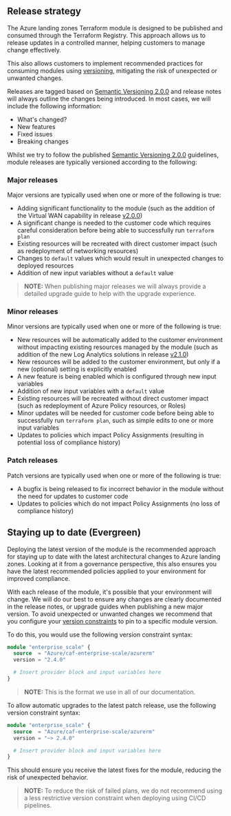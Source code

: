 <!-- markdownlint-disable first-line-h1 -->
## Release strategy

The Azure landing zones Terraform module is designed to be published and consumed through the Terraform Registry.
This approach allows us to release updates in a controlled manner, helping customers to manage change effectively.

This also allows customers to implement recommended practices for consuming modules using [versioning][module_versions], mitigating the risk of unexpected or unwanted changes.

Releases are tagged based on [Semantic Versioning 2.0.0][sem_ver_2] and release notes will always outline the changes being introduced.
In most cases, we will include the following information:

- What's changed?
- New features
- Fixed issues
- Breaking changes

Whilst we try to follow the published [Semantic Versioning 2.0.0][sem_ver_2] guidelines, module releases are typically versioned according to the following:

### Major releases

Major versions are typically used when one or more of the following is true:

- Adding significant functionality to the module (such as the addition of the Virtual WAN capability in release [v2.0.0][release_v2_0_0])
- A significant change is needed to the customer code which requires careful consideration before being able to successfully run `terraform plan`
- Existing resources will be recreated with direct customer impact (such as redeployment of networking resources)
- Changes to `default` values which would result in unexpected changes to deployed resources
- Addition of new input variables without a `default` value

> **NOTE:** When publishing major releases we will always provide a detailed upgrade guide to help with the upgrade experience.

### Minor releases

Minor versions are typically used when one or more of the following is true:

- New resources will be automatically added to the customer environment without impacting existing resources managed by the module (such as addition of the new Log Analytics solutions in release [v2.1.0][release_v2_1_0])
- New resources will be added to the customer environment, but only if a new (optional) setting is explicitly enabled
- A new feature is being enabled which is configured through new input variables
- Addition of new input variables with a `default` value
- Existing resources will be recreated without direct customer impact (such as redeployment of Azure Policy resources, or Roles)
- Minor updates will be needed for customer code before being able to successfully run `terraform plan`, such as simple edits to one or more input variables
- Updates to policies which impact Policy Assignments (resulting in potential loss of compliance history)

### Patch releases

Patch versions are typically used when one or more of the following is true:

- A bugfix is being released to fix incorrect behavior in the module without the need for updates to customer code
- Updates to policies which do not impact Policy Assignments (no loss of compliance history)

## Staying up to date (Evergreen)

Deploying the latest version of the module is the recommended approach for staying up to date with the latest architectural changes to Azure landing zones.
Looking at it from a governance perspective, this also ensures you have the latest recommended policies applied to your environment for improved compliance.

With each release of the module, it's possible that your environment will change.
We will do our best to ensure any changes are clearly documented in the release notes, or upgrade guides when publishing a new major version.
To avoid unexpected or unwanted changes we recommend that you configure your [version constraints][version_constraints] to pin to a specific module version.

To do this, you would use the following version constraint syntax:

```terraform
module "enterprise_scale" {
  source  = "Azure/caf-enterprise-scale/azurerm"
  version = "2.4.0"

  # Insert provider block and input variables here
}
```

> **NOTE:** This is the format we use in all of our documentation.

To allow automatic upgrades to the latest patch release, use the following version constraint syntax:

```terraform
module "enterprise_scale" {
  source  = "Azure/caf-enterprise-scale/azurerm"
  version = "~> 2.4.0"

  # Insert provider block and input variables here
}
```

This should ensure you receive the latest fixes for the module, reducing the risk of unexpected behavior.

> **NOTE:** To reduce the risk of failed plans, we do not recommend using a less restrictive version constraint when deploying using CI/CD pipelines.

 [//]: # (************************)
 [//]: # (INSERT LINK LABELS BELOW)
 [//]: # (************************)

[module_versions]:     https://www.terraform.io/language/modules/syntax#version "Terraform - Module Versions"
[version_constraints]: https://www.terraform.io/language/modules/syntax#version "Terraform - Version Constraints"
[sem_ver_2]:           https://semver.org/ "Overview of Semantic Versioning 2.0.0"
[release_v2_0_0]:      https://github.com/Azure/terraform-azurerm-caf-enterprise-scale/releases/tag/v2.0.0 "Release notes for v2.0.0 of the Azure landing zones Terraform module"
[release_v2_1_0]:      https://github.com/Azure/terraform-azurerm-caf-enterprise-scale/releases/tag/v2.1.0 "Release notes for v2.1.0 of the Azure landing zones Terraform module"
